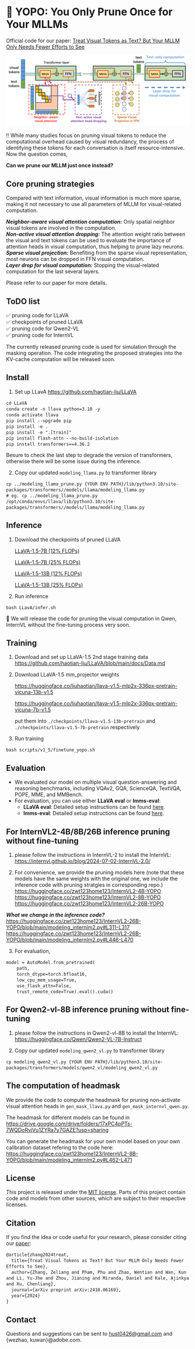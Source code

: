 # :rocket: YOPO: You Only Prune Once for Your MLLMs


Official code for our paper: [Treat Visual Tokens as Text? But Your MLLM Only Needs Fewer Efforts to See](https://arxiv.org/abs/2410.06169)

![Alt text](images/method_fig.png "Overview of our method.")

:bangbang: While many studies focus on pruning visual tokens to reduce the computational overhead caused by visual redundancy, the process of identifying these tokens for each conversation is itself resource-intensive. Now the question comes, 

**Can we prune our MLLM just once instead?**

## Core pruning strategies

Compared with text information, visual information is much more sparse, making it not necessary to use all parameters of MLLM for visual-related computation.

***Neighbor-aware visual attention computation:*** Only spatial neighbor visual tokens are involved in the computation.      
***Non-active visual attention dropping:*** The attention weight ratio between the visual and text tokens can be used to evaluate the importance of attention heads in visual computation, thus helping to prune lazy neurons.     
***Sparse visual projection:*** Benefiting from the sparse visual representation, most neurons can be dropped in FFN visual computation.    
***Layer drop for visual computation:*** Stopping the visual-related computation for the last several layers.  

Please refer to our paper for more details.


## ToDO list
:white_check_mark: pruning code for LLaVA   
:white_check_mark: checkpoints of pruned LLaVA     
:white_check_mark:  pruning code for Qwen2-VL  
:white_check_mark:  pruning code for InternVL     


The currently released pruning code is used for simulation through the masking operation. The code integrating the proposed strategies into the KV-cache computation will be released soon.




## Install
1.  Set up LLavA  https://github.com/haotian-liu/LLaVA 
```Shell
cd LLaVA
conda create -n llava python=3.10 -y
conda activate llava
pip install --upgrade pip  
pip install -e .
pip install -e ".[train]"
pip install flash-attn --no-build-isolation   
pip install transformers==4.36.2
```   
Besure to check the last step to degrade the version of transformers, otherwise there will be some issue during the inference.   




2. Copy our updated `modeling_llama.py` to transformer library
```Shell
cp ../modeling_llama_prune.py {YOUR ENV PATH}/lib/python3.10/site-packages/transformers//models/llama/modeling_llama.py
# eg. cp ../modeling_llama_prune.py /opt/conda/envs/llava/lib/python3.10/site-packages/transformers//models/llama/modeling_llama.py

```





## Inference
1. Download the checkpoints of pruned LLaVA
   
   [LLaVA-1.5-7B (12% FLOPs)](https://huggingface.co/zwt123home123/llava-1.5-7b-prune-zp12)

   [LLaVA-1.5-7B (25% FLOPs)](https://huggingface.co/zwt123home123/llava-1.5-13b-prune-zp25)

   [LLaVA-1.5-13B (12% FLOPs)](https://huggingface.co/zwt123home123/llava-1.5-7b-prune-zp12)

   [LLaVA-1.5-13B (25% FLOPs)](https://huggingface.co/zwt123home123/llava-1.5-13b-prune-zp25)

2. Run inference
```Shell
bash LLavA/infer.sh
```
:triangular_flag_on_post:  We will release the code for pruning the visual computation in Qwen, InternVL without the fine-tuning process very soon.  
 
## Training

1. Download and set up LLaVA-1.5 2nd stage training data
   https://github.com/haotian-liu/LLaVA/blob/main/docs/Data.md
2. Download LLaVA-1.5 mm_projector weights
   
   https://huggingface.co/liuhaotian/llava-v1.5-mlp2x-336px-pretrain-vicuna-13b-v1.5

   https://huggingface.co/liuhaotian/llava-v1.5-mlp2x-336px-pretrain-vicuna-7b-v1.5

   put them into `./checkpoints/llava-v1.5-13b-pretrain` and `./checkpoints/llava-v1.5-7b-pretrain` respectively
4. Run training
```Shell
bash scripts/v1_5/finetune_yopo.sh
```
## Evaluation

- We evaluated our model on multiple visual question-answering and reasoning benchmarks, including VQAv2, GQA, ScienceQA, TextVQA, POPE, MME, and MMBench.  
- For evaluation, you can use either **LLaVA eval** or **lmms-eval**:  
  - **LLaVA eval**: Detailed setup instructions can be found [here](https://github.com/haotian-liu/LLaVA/blob/main/docs/Evaluation.md).  
  - **lmms-eval**: Detailed setup instructions can be found [here](https://github.com/EvolvingLMMs-Lab/lmms-eval).  


## For InternVL2-4B/8B/26B inference pruning without fine-tuning   
1. please follow the instructions in InternVL-2 to install the InternVL: https://internvl.github.io/blog/2024-07-02-InternVL-2.0/   


2. For convenience, we provide the pruning models here (note that these models have the same weights with the original one, we include the inference code with pruning stratgies in corresponding repo.)   
https://huggingface.co/zwt123home123/InternVL2-4B-YOPO   
https://huggingface.co/zwt123home123/InternVL2-8B-YOPO   
https://huggingface.co/zwt123home123/InternVL2-26B-YOPO

***What we change in the inference code?***   
https://huggingface.co/zwt123home123/InternVL2-26B-YOPO/blob/main/modeling_internlm2.py#L311-L317   
https://huggingface.co/zwt123home123/InternVL2-26B-YOPO/blob/main/modeling_internlm2.py#L446-L470   


3. For evaluation,
```Shell
model = AutoModel.from_pretrained(
    path,
    torch_dtype=torch.bfloat16,
    low_cpu_mem_usage=True,
    use_flash_attn=False,
    trust_remote_code=True).eval().cuda()
```




## For Qwen2-vl-8B  inference pruning without fine-tuning   
1. please follow the instructions in Qwen2-vl-8B to install the InternVL: https://huggingface.co/Qwen/Qwen2-VL-7B-Instruct   

2. Copy our updated `modeling_qwen2_vl.py` to transformer library
```Shell 
cp modeling_qwen2_vl.py {YOUR ENV PATH}/lib/python3.10/site-packages/transformers/models/qwen2_vl/modeling_qwen2_vl.py
```


## The computation of headmask

We provide the code to compute the headmask for pruning non-activate visual attention heads in `gen_mask_llava.py` and `gen_mask_internvl_qwen.py`.   

The headmask for different models can be found in https://drive.google.com/drive/folders/17xPC4pPTs-7WQDoRvjVu1ZYRa7y7GAZE?usp=sharing  

You can generate the headmask for your own model based on your own calibration dataset refering to the code here: https://huggingface.co/zwt123home123/InternVL2-8B-YOPO/blob/main/modeling_internlm2.py#L462-L471


## License

This project is released under the [MIT license](LICENSE). Parts of this project contain code and models from other sources, which are subject to their respective licenses.

## Citation

If you find the idea or code useful for your research, please consider citing our [paper](https://arxiv.org/abs/2403.12777):

```
@article{zhang2024treat,
  title={Treat Visual Tokens as Text? But Your MLLM Only Needs Fewer Efforts to See},
  author={Zhang, Zeliang and Pham, Phu and Zhao, Wentian and Wan, Kun and Li, Yu-Jhe and Zhou, Jianing and Miranda, Daniel and Kale, Ajinkya and Xu, Chenliang},
  journal={arXiv preprint arXiv:2410.06169},
  year={2024}
}
```

## Contact
Questions and suggestions can be sent to hust0426@gmail.com and {wezhao, kuwan}@adobe.com.
